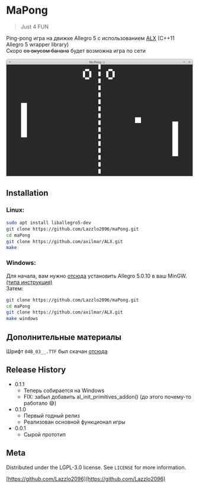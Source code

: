 # MaPong
> Just 4 FUN

Ping-pong игра на движке Allegro 5 с использованием [ALX](https://github.com/axilmar/ALX) (C++11 Allegro 5 wrapper library)
<br>Скоро ~~со вкусом банана~~ будет возможна игра по сети

![](maPong_screenshot.png)

## Installation

### Linux:
```sh
sudo apt install liballegro5-dev
git clone https://github.com/Lazzlo2096/maPong.git
cd maPong
git clone https://github.com/axilmar/ALX.git
make
```

### Windows:
Для начала, вам нужно [отсюда](https://www.allegro.cc/files/?v=5.0) установить Allegro 5.0.10 в ваш MinGW. [(типа инструкция)](https://www.allegro.cc/forums/thread/611687)
<br>Затем:
```sh
git clone https://github.com/Lazzlo2096/maPong.git
cd maPong
git clone https://github.com/axilmar/ALX.git
make windows
```

## Дополнительные материалы

Шрифт ``04B_03__.TTF`` был скачан [отсюда](http://dsg4.com/04/extra/bitmap/)

## Release History

<!-- * 0.2.1
    * CHANGE: Update docs (module code remains unchanged)
* 0.2.0
    * CHANGE: Remove `setDefaultXYZ()`
    * ADD: Add `init()`
* 0.1.1
    * FIX: Crash when calling `baz()` (Thanks @GenerousContributorName!) -->
* 0.1.1
    * Теперь собирается на Windows
    * FIX: забыл добавить al_init_primitives_addon() (до этого почему-то работало 😅)
* 0.1.0
    * Первый годный релиз
    * Реализован основной функционал игры
* 0.0.1
    * Сырой прототип

## Meta

Distributed under the LGPL-3.0 license. See ``LICENSE`` for more information.

[https://github.com/Lazzlo2096](https://github.com/Lazzlo2096)